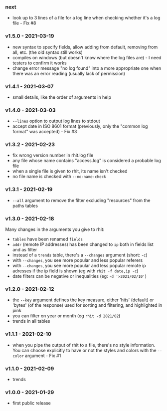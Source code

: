 ### next
- look up to 3 lines of a file for a log line when checking whether it's a log file - Fix #8

<a name="v1.5.0"></a>
### v1.5.0 - 2021-03-19
- new syntax to specify fields, allow adding from default, removing from all, etc. (the old syntax still works)
- compiles on windows (but doesn't know where the log files are) - I need testers to confirm it works
- change error message "no log found" into a more appropriate one when there was an error reading (usually lack of permission)

<a name="v1.4.1"></a>
### v1.4.1 - 2021-03-07
- small details, like the order of arguments in help

<a name="v1.4.0"></a>
### v1.4.0 - 2021-03-03
- `--lines` option to output log lines to stdout
- accept date in ISO 8601 format (previously, only the "common log format" was accepted) - Fix #3

<a name="v1.3.2"></a>
### v1.3.2 - 2021-02-23
- fix wrong version number in rhit.log file
- any file whose name contains "access.log" is considered a probable log file
- when a single file is given to rhit, its name isn't checked
- no file name is checked with `--no-name-check`

<a name="v1.3.1"></a>
### v1.3.1 - 2021-02-19
- `--all` argument to remove the filter excluding "resources" from the paths tables

<a name="v1.3.0"></a>
### v1.3.0 - 2021-02-18
Many changes in the arguments you give to rhit:
- `tables` have been renamed `fields`
- `addr` (remote IP addresses) has been changed to `ip` both in fields list and as filter
- instead of a `trends` table, there's a `--changes` argument (short: `-c`)
- with `--changes`, you see more popular and less popular referers
- with `--changes`, you see more popular and less popular remote ip adresses if the ip field is shown (eg with `rhit -f date,ip -c`)
- date filters can be negative or inequalities (eg: `-d '>2021/02/10'`)

<a name="v1.2.0"></a>
### v1.2.0 - 2021-02-12
- the `--key` argument defines the key measure, either 'hits' (default) or 'bytes' (of the response) used for sorting and filtering, and highlighted in pink
- you can filter on year or month (eg `rhit -d 2021/02`)
- trends in all tables

<a name="v1.1.1"></a>
### v1.1.1 - 2021-02-10
- when you pipe the output of rhit to a file, there's no style information. You can choose explicitly to have or not the styles and colors with the `--color` argument - Fix #1

<a name="v1.1.0"></a>
### v1.1.0 - 2021-02-09
- trends

<a name="v1.0.0"></a>
### v1.0.0 - 2021-01-29
- first public release
